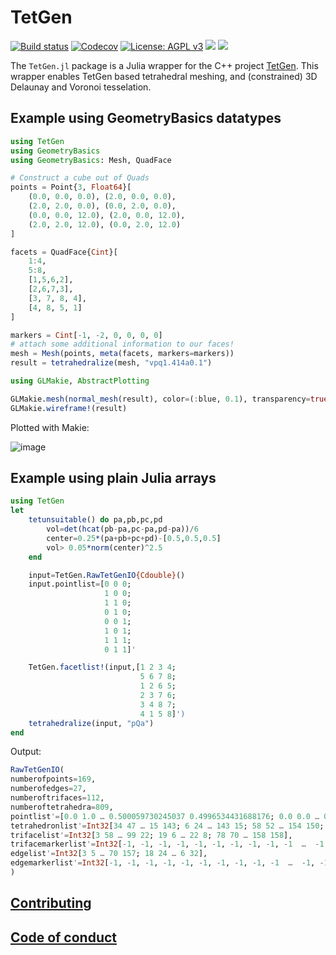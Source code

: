 # TetGen

[![Build status](https://github.com/JuliaGeometry/TetGen.jl/workflows/linux-macos-windows/badge.svg)](https://github.com/JuliaGeometry/TetGen.jl/actions)
[![Codecov](https://codecov.io/gh/JuliaGeometry/TetGen.jl/branch/master/graph/badge.svg)](https://codecov.io/gh/JuliaGeometry/TetGen.jl)
[![License: AGPL v3](https://img.shields.io/badge/License-AGPL%20v3-orange.svg)](https://github.com/JuliaGeometry/TetGen.jl/blob/master/LICENSE)
[![](https://img.shields.io/badge/docs-stable-blue.svg)](https://JuliaGeometry.github.io/TetGen.jl/stable)
[![](https://img.shields.io/badge/docs-dev-blue.svg)](https://JuliaGeometry.github.io/TetGen.jl/dev)

The `TetGen.jl` package is a Julia wrapper for the C++ project [TetGen](https://wias-berlin.de/software/index.jsp?id=TetGen&lang=1). This wrapper enables TetGen based tetrahedral meshing, and (constrained) 3D Delaunay and Voronoi tesselation.

## Example using GeometryBasics datatypes

```julia
using TetGen
using GeometryBasics
using GeometryBasics: Mesh, QuadFace

# Construct a cube out of Quads
points = Point{3, Float64}[
    (0.0, 0.0, 0.0), (2.0, 0.0, 0.0),
    (2.0, 2.0, 0.0), (0.0, 2.0, 0.0),
    (0.0, 0.0, 12.0), (2.0, 0.0, 12.0),
    (2.0, 2.0, 12.0), (0.0, 2.0, 12.0)
]

facets = QuadFace{Cint}[
    1:4,
    5:8,
    [1,5,6,2],
    [2,6,7,3],
    [3, 7, 8, 4],
    [4, 8, 5, 1]
]

markers = Cint[-1, -2, 0, 0, 0, 0]
# attach some additional information to our faces!
mesh = Mesh(points, meta(facets, markers=markers))
result = tetrahedralize(mesh, "vpq1.414a0.1")

using GLMakie, AbstractPlotting

GLMakie.mesh(normal_mesh(result), color=(:blue, 0.1), transparency=true)
GLMakie.wireframe!(result)

```

Plotted with Makie:

![image](https://user-images.githubusercontent.com/1010467/82307971-69252000-99c1-11ea-8b82-e3a206381bd3.png)


## Example using plain Julia arrays

```julia
using TetGen
let
    tetunsuitable() do pa,pb,pc,pd
        vol=det(hcat(pb-pa,pc-pa,pd-pa))/6
        center=0.25*(pa+pb+pc+pd)-[0.5,0.5,0.5]
        vol> 0.05*norm(center)^2.5
    end

    input=TetGen.RawTetGenIO{Cdouble}()
    input.pointlist=[0 0 0;  
                     1 0 0;
                     1 1 0;
                     0 1 0;
                     0 0 1;  
                     1 0 1;
                     1 1 1;
                     0 1 1]'

    TetGen.facetlist!(input,[1 2 3 4;
                             5 6 7 8;
                             1 2 6 5;
                             2 3 7 6;
                             3 4 8 7;
                             4 1 5 8]')
    tetrahedralize(input, "pQa")
end
```

Output:

```julia
RawTetGenIO(
numberofpoints=169,
numberofedges=27,
numberoftrifaces=112,
numberoftetrahedra=809,
pointlist'=[0.0 1.0 … 0.500059730245037 0.4996534431688176; 0.0 0.0 … 0.5074057466787957 0.49707528530503103; 0.0 0.0 … 0.5033015055704277 0.4953177845338027],
tetrahedronlist'=Int32[34 47 … 15 143; 6 24 … 143 15; 58 52 … 154 150; 70 73 … 168 168],
trifacelist'=Int32[3 58 … 99 22; 19 6 … 22 8; 78 70 … 158 158],
trifacemarkerlist'=Int32[-1, -1, -1, -1, -1, -1, -1, -1, -1, -1  …  -1, -1, -1, -1, -1, -1, -1, -1, -1, -1],
edgelist'=Int32[3 5 … 70 157; 18 24 … 6 32],
edgemarkerlist'=Int32[-1, -1, -1, -1, -1, -1, -1, -1, -1, -1  …  -1, -1, -1, -1, -1, -1, -1, -1, -1, -1],
)
```


## [Contributing](https://github.com/JuliaGeometry/TetGen.jl/blob/master/CONTRIBUTING.md)   


## [Code of conduct](https://github.com/JuliaGeometry/TetGen.jl/blob/master/CODE_OF_CONDUCT.md)   
